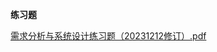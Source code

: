 <!-- tabs:start -->
**练习题**

[需求分析与系统设计练习题（20231212修订）.pdf](https://gh.hitcs.cc/https://raw.githubusercontent.com/HIT-OpenCS/CS_Courses/main/公共课程/需求设计与系统分析/练习题/需求分析与系统设计练习题（20231212修订）.pdf)

<!-- tabs:end -->